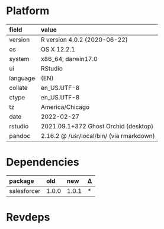 # Platform

|field    |value                                    |
|:--------|:----------------------------------------|
|version  |R version 4.0.2 (2020-06-22)             |
|os       |OS X  12.2.1                             |
|system   |x86_64, darwin17.0                       |
|ui       |RStudio                                  |
|language |(EN)                                     |
|collate  |en_US.UTF-8                              |
|ctype    |en_US.UTF-8                              |
|tz       |America/Chicago                          |
|date     |2022-02-27                               |
|rstudio  |2021.09.1+372 Ghost Orchid (desktop)     |
|pandoc   |2.16.2 @ /usr/local/bin/ (via rmarkdown) |

# Dependencies

|package     |old   |new   |Δ  |
|:-----------|:-----|:-----|:--|
|salesforcer |1.0.0 |1.0.1 |*  |

# Revdeps

